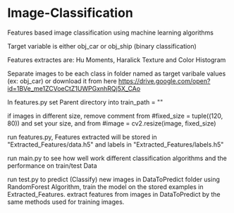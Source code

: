 # Image-Classification
Features based image classification using machine learning algorithms

Target variable is either obj_car or obj_ship (binary classification)

Features extractes are: Hu Moments, Haralick Texture and Color Histogram

Separate images to be each class in folder named as target varibale values (ex: obj_car) or download it from here  https://drive.google.com/open?id=1BVe_me1ZCVoeCtZ1UWPGxnhRQj5X_CAo

In features.py set Parent directory into train_path = ""

if images in different size, remove comment from #fixed_size = tuple((120, 80)) and set your size, 
and from #image = cv2.resize(image, fixed_size) 

run features.py, Features extracted will be stored in "Extracted_Features/data.h5" and labels in "Extracted_Features/labels.h5"

run main.py to see how well work different classification algorithms and the performance on train/test Data

run test.py to predict (Classify) new images in DataToPredict folder using RandomForest Algorithm, train the model on the stored examples in Extracted_Features. extract features from images in DataToPredict by the same methods used for training images.
